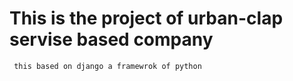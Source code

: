 
# This is the project of urban-clap servise based company
`` this based on django a framewrok of python``
